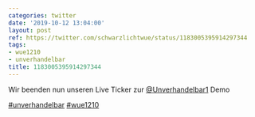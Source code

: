 ```yaml
---
categories: twitter
date: '2019-10-12 13:04:00'
layout: post
ref: https://twitter.com/schwarzlichtwue/status/1183005395914297344
tags:
- wue1210
- unverhandelbar
title: 1183005395914297344
---
```

Wir beenden nun unseren Live Ticker zur [@Unverhandelbar1](https://twitter.com/Unverhandelbar1) Demo

[#unverhandelbar](/t/unverhandelbar) [#wue1210](/t/wue1210)